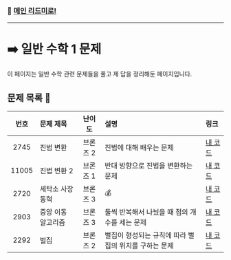 ### 🚀 [메인 리드미로!](../../README.md)

---

# ➡️ 일반 수학 1 문제

이 페이지는 일반 수학 관련 문제들을 풀고 제 답을 정리해둔 페이지입니다.

##  문제 목록 📝

 번호  | 문제 제목                  | 난이도    | 설명 | 링크                            |
|:------:|:---------------------------|:---------:|:--------------------------------|:-----------------------------|
| 2745   | 진법 변환                  | 브론즈 2  |진법에 대해 배우는 문제| [내 코드](./Problem2745.cpp) |
| 11005  | 진법 변환 2                | 브론즈 1  |반대 방향으로 진법을 변환하는 문제| [내 코드](./Problem11005.cpp) |
| 2720   | 세탁소 사장 동혁           | 브론즈 3  |💰| [내 코드](./Problem2720.cpp) |
| 2903   | 중앙 이동 알고리즘         | 브론즈 3  |둘씩 반복해서 나눴을 때 점의 개수를 세는 문제| [내 코드](./Problem2903.cpp) |
| 2292   | 벌집                       | 브론즈 2  |벌집이 형성되는 규칙에 따라 벌집의 위치를 구하는 문제| [내 코드](./Problem2292.cpp) |
